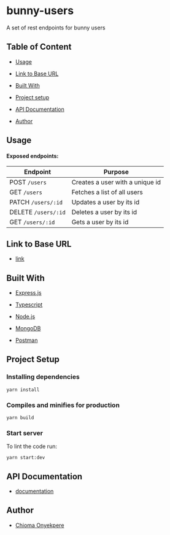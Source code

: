 # bunny-users
A set of rest endpoints for bunny users


## Table of Content

 * [Usage](#usage)

 * [Link to Base URL](#link-to-base-url)

 * [Built With](#built-with)
 
 * [Project setup](#project-setup)

 * [API Documentation](#api-documentation)
 
 * [Author](#author)
## Usage
#### Exposed endpoints:
| Endpoint                                         | Purpose                                                             |
|--------------------------------------------------|---------------------------------------------------------------------|
| POST `/users`                                    | Creates a user with a unique id                                     |
| GET `/users`                                     | Fetches a list of all users                                         |
| PATCH `/users/:id`                               | Updates a user by its id                                            |
| DELETE `/users/:id`                              | Deletes a user by its id                                            |
| GET `/users/:id`                                 | Gets a user by its id                                               |

## Link to Base URL
 * [link](https://bunny-user.herokuapp.com/)


## Built With
 * [Express.js](https://expressjs.com/)

 * [Typescript](https://www.typescriptlang.org/)

 * [Node.js](https://nodejs.org/en/)

 * [MongoDB](https://www.mongodb.com/)

 * [Postman](https://www.postman.com/)


## Project Setup
### Installing dependencies
```
yarn install
```
### Compiles and minifies for production
```
yarn build
```

### Start server
To lint the code run:

```
yarn start:dev
```

## API Documentation
*  [documentation](https://www.getpostman.com/collections/01c954f64112385eddfd)

## Author
*  [Chioma Onyekpere](https://www.linkedin.com/in/chioma-onyekpere)
